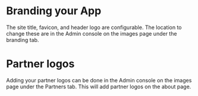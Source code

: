 # Branding your App

The site title, favicon, and header logo are configurable. The location to change these are in the Admin console on the images page under the branding tab. 


# Partner logos

Adding your partner logos can be done in the Admin console on the images page under the Partners tab. This will add partner logos on the about page. 